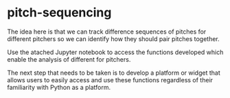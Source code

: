 # pitch-sequencing

The idea here is that we can track difference sequences of pitches for different pitchers so we can identify how they should pair pitches together.

Use the atached Jupyter notebook to access the functions developed which enable the analysis of different for pitchers.

The next step that needs to be taken is to develop a platform or widget that allows users to easily access and use these functions regardless of their familiarity with Python as a platform.
